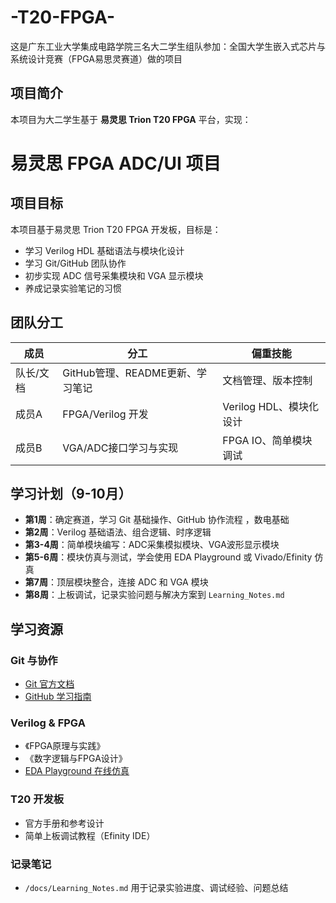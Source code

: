 # -T20-FPGA-
这是广东工业大学集成电路学院三名大二学生组队参加：全国大学生嵌入式芯片与系统设计竞赛（FPGA易思灵赛道）做的项目

## 项目简介
本项目为大二学生基于 **易灵思 Trion T20 FPGA** 平台，实现：
# 易灵思 FPGA ADC/UI 项目

## 项目目标
本项目基于易灵思 Trion T20 FPGA 开发板，目标是：
- 学习 Verilog HDL 基础语法与模块化设计
- 学习 Git/GitHub 团队协作
- 初步实现 ADC 信号采集模块和 VGA 显示模块
- 养成记录实验笔记的习惯

## 团队分工
| 成员 | 分工 | 偏重技能 |
|------|------|----------|
| 队长/文档 | GitHub管理、README更新、学习笔记 | 文档管理、版本控制 |
| 成员A | FPGA/Verilog 开发 | Verilog HDL、模块化设计 |
| 成员B | VGA/ADC接口学习与实现 | FPGA IO、简单模块调试 |

## 学习计划（9-10月）
- **第1周**：确定赛道，学习 Git 基础操作、GitHub 协作流程 ，数电基础 
- **第2周**：Verilog 基础语法、组合逻辑、时序逻辑  
- **第3-4周**：简单模块编写：ADC采集模拟模块、VGA波形显示模块  
- **第5-6周**：模块仿真与测试，学会使用 EDA Playground 或 Vivado/Efinity 仿真  
- **第7周**：顶层模块整合，连接 ADC 和 VGA 模块  
- **第8周**：上板调试，记录实验问题与解决方案到 `Learning_Notes.md`  

## 学习资源
### Git 与协作
- [Git 官方文档](https://git-scm.com/doc)
- [GitHub 学习指南](https://guides.github.com/)

### Verilog & FPGA
- 《FPGA原理与实践》  
- 《数字逻辑与FPGA设计》  
- [EDA Playground 在线仿真](https://www.edaplayground.com/)

### T20 开发板
- 官方手册和参考设计
- 简单上板调试教程（Efinity IDE）

### 记录笔记
- `/docs/Learning_Notes.md` 用于记录实验进度、调试经验、问题总结

